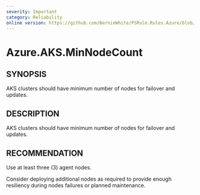 ```yaml
---
severity: Important
category: Reliability
online version: https://github.com/BernieWhite/PSRule.Rules.Azure/blob/master/docs/rules/en-US/Azure.AKS.MinNodeCount.md
---
```


# Azure.AKS.MinNodeCount

## SYNOPSIS

AKS clusters should have minimum number of nodes for failover and updates.

## DESCRIPTION

AKS clusters should have minimum number of nodes for failover and updates.

## RECOMMENDATION

Use at least three (3) agent nodes.

Consider deploying additional nodes as required to provide enough resiliency during nodes failures or planned maintenance.
